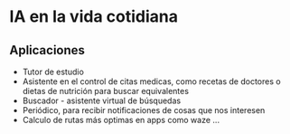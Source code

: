 # IA en la vida cotidiana

## Aplicaciones

- Tutor de estudio
- Asistente en el control de citas medicas, como recetas de doctores o dietas de nutrición para buscar equivalentes
- Buscador - asistente virtual de búsquedas
- Periódico, para recibir notificaciones de cosas que nos interesen
- Calculo de rutas más optimas en apps como waze ...